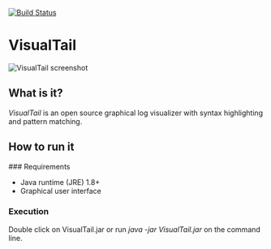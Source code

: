 
[![Build Status](https://travis-ci.org/santiagolizardo/visualtail.svg?branch=master)](https://travis-ci.org/santiagolizardo/visualtail)

# VisualTail

![VisualTail screenshot](http://a.fsdn.com/con/app/proj/visualtail/screenshots/87299.jpg "VisualTail running with 2 files opened")

## What is it?

*VisualTail* is an open source graphical log visualizer with syntax highlighting and pattern matching.

## How to run it

### Requirements

  * Java runtime (JRE) 1.8+
  * Graphical user interface

### Execution

Double click on VisualTail.jar or run _java -jar VisualTail.jar_ on the command line.
